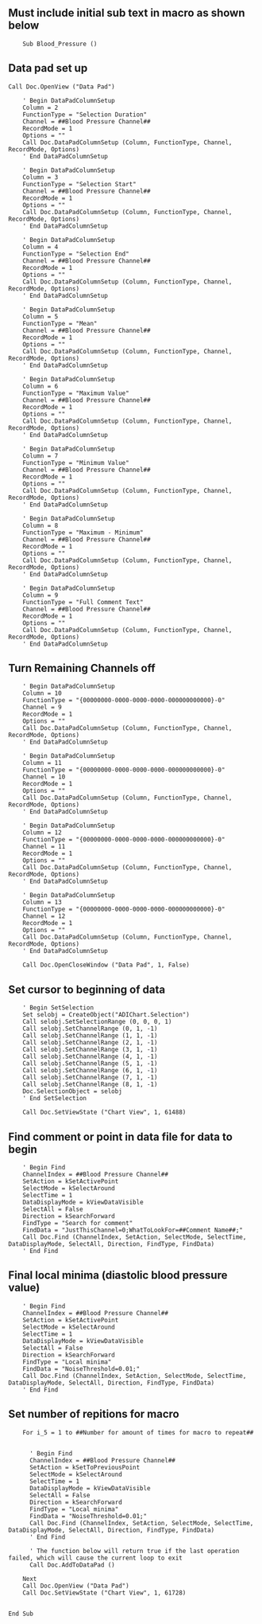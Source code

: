 ## Must include initial sub text in macro as shown below ##

        Sub Blood_Pressure ()
	
## Data pad set up ##

	Call Doc.OpenView ("Data Pad")
	
        ' Begin DataPadColumnSetup
        Column = 2
        FunctionType = "Selection Duration"
        Channel = ##Blood Pressure Channel##
        RecordMode = 1
        Options = ""
        Call Doc.DataPadColumnSetup (Column, FunctionType, Channel, RecordMode, Options)
        ' End DataPadColumnSetup

        ' Begin DataPadColumnSetup
        Column = 3
        FunctionType = "Selection Start"
        Channel = ##Blood Pressure Channel##
        RecordMode = 1
        Options = ""
        Call Doc.DataPadColumnSetup (Column, FunctionType, Channel, RecordMode, Options)
        ' End DataPadColumnSetup

        ' Begin DataPadColumnSetup
        Column = 4
        FunctionType = "Selection End"
        Channel = ##Blood Pressure Channel##
        RecordMode = 1
        Options = ""
        Call Doc.DataPadColumnSetup (Column, FunctionType, Channel, RecordMode, Options)
        ' End DataPadColumnSetup

        ' Begin DataPadColumnSetup
        Column = 5
        FunctionType = "Mean"
        Channel = ##Blood Pressure Channel##
        RecordMode = 1
        Options = ""
        Call Doc.DataPadColumnSetup (Column, FunctionType, Channel, RecordMode, Options)
        ' End DataPadColumnSetup

        ' Begin DataPadColumnSetup
        Column = 6
        FunctionType = "Maximum Value"
        Channel = ##Blood Pressure Channel##
        RecordMode = 1
        Options = ""
        Call Doc.DataPadColumnSetup (Column, FunctionType, Channel, RecordMode, Options)
        ' End DataPadColumnSetup

        ' Begin DataPadColumnSetup
        Column = 7
        FunctionType = "Minimum Value"
        Channel = ##Blood Pressure Channel##
        RecordMode = 1
        Options = ""
        Call Doc.DataPadColumnSetup (Column, FunctionType, Channel, RecordMode, Options)
        ' End DataPadColumnSetup

        ' Begin DataPadColumnSetup
        Column = 8
        FunctionType = "Maximum - Minimum"
        Channel = ##Blood Pressure Channel##
        RecordMode = 1
        Options = ""
        Call Doc.DataPadColumnSetup (Column, FunctionType, Channel, RecordMode, Options)
        ' End DataPadColumnSetup

        ' Begin DataPadColumnSetup
        Column = 9
        FunctionType = "Full Comment Text"
        Channel = ##Blood Pressure Channel##
        RecordMode = 1
        Options = ""
        Call Doc.DataPadColumnSetup (Column, FunctionType, Channel, RecordMode, Options)
        ' End DataPadColumnSetup
        
## Turn Remaining Channels off ##

        ' Begin DataPadColumnSetup
        Column = 10
        FunctionType = "{00000000-0000-0000-0000-000000000000}-0"
        Channel = 9
        RecordMode = 1
        Options = ""
        Call Doc.DataPadColumnSetup (Column, FunctionType, Channel, RecordMode, Options)
        ' End DataPadColumnSetup

        ' Begin DataPadColumnSetup
        Column = 11
        FunctionType = "{00000000-0000-0000-0000-000000000000}-0"
        Channel = 10
        RecordMode = 1
        Options = ""
        Call Doc.DataPadColumnSetup (Column, FunctionType, Channel, RecordMode, Options)
        ' End DataPadColumnSetup

        ' Begin DataPadColumnSetup
        Column = 12
        FunctionType = "{00000000-0000-0000-0000-000000000000}-0"
        Channel = 11
        RecordMode = 1
        Options = ""
        Call Doc.DataPadColumnSetup (Column, FunctionType, Channel, RecordMode, Options)
        ' End DataPadColumnSetup

        ' Begin DataPadColumnSetup
        Column = 13
        FunctionType = "{00000000-0000-0000-0000-000000000000}-0"
        Channel = 12
        RecordMode = 1
        Options = ""
        Call Doc.DataPadColumnSetup (Column, FunctionType, Channel, RecordMode, Options)
        ' End DataPadColumnSetup

        Call Doc.OpenCloseWindow ("Data Pad", 1, False)
        
## Set cursor to beginning of data ##

        ' Begin SetSelection
        Set selobj = CreateObject("ADIChart.Selection")
        Call selobj.SetSelectionRange (0, 0, 0, 1)
        Call selobj.SetChannelRange (0, 1, -1)
        Call selobj.SetChannelRange (1, 1, -1)
        Call selobj.SetChannelRange (2, 1, -1)
        Call selobj.SetChannelRange (3, 1, -1)
        Call selobj.SetChannelRange (4, 1, -1)
        Call selobj.SetChannelRange (5, 1, -1)
        Call selobj.SetChannelRange (6, 1, -1)
        Call selobj.SetChannelRange (7, 1, -1)
        Call selobj.SetChannelRange (8, 1, -1)
        Doc.SelectionObject = selobj
        ' End SetSelection

        Call Doc.SetViewState ("Chart View", 1, 61488)
        
## Find comment or point in data file for data to begin ##

        ' Begin Find
        ChannelIndex = ##Blood Pressure Channel##
        SetAction = kSetActivePoint
        SelectMode = kSelectAround
        SelectTime = 1
        DataDisplayMode = kViewDataVisible
        SelectAll = False
        Direction = kSearchForward
        FindType = "Search for comment"
        FindData = "JustThisChannel=0;WhatToLookFor=##Comment Name##;"
        Call Doc.Find (ChannelIndex, SetAction, SelectMode, SelectTime, DataDisplayMode, SelectAll, Direction, FindType, FindData)
        ' End Find
        
## Final local minima (diastolic blood pressure value) ##

        ' Begin Find
        ChannelIndex = ##Blood Pressure Channel##
        SetAction = kSetActivePoint
        SelectMode = kSelectAround
        SelectTime = 1
        DataDisplayMode = kViewDataVisible
        SelectAll = False
        Direction = kSearchForward
        FindType = "Local minima"
        FindData = "NoiseThreshold=0.01;"
        Call Doc.Find (ChannelIndex, SetAction, SelectMode, SelectTime, DataDisplayMode, SelectAll, Direction, FindType, FindData)
        ' End Find
        
## Set number of repitions for macro ##

        For i_5 = 1 to ##Number for amount of times for macro to repeat##


          ' Begin Find
          ChannelIndex = ##Blood Pressure Channel##
          SetAction = kSetToPreviousPoint
          SelectMode = kSelectAround
          SelectTime = 1
          DataDisplayMode = kViewDataVisible
          SelectAll = False
          Direction = kSearchForward
          FindType = "Local minima"
          FindData = "NoiseThreshold=0.01;"
          Call Doc.Find (ChannelIndex, SetAction, SelectMode, SelectTime, DataDisplayMode, SelectAll, Direction, FindType, FindData)
          ' End Find

          ' The function below will return true if the last operation failed, which will cause the current loop to exit
          Call Doc.AddToDataPad ()

        Next
        Call Doc.OpenView ("Data Pad")
        Call Doc.SetViewState ("Chart View", 1, 61728)


	End Sub
